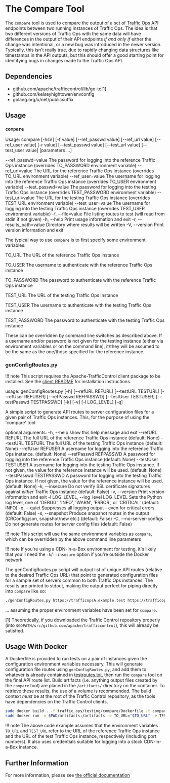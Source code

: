 <!--
	Licensed to the Apache Software Foundation (ASF) under one
	or more contributor license agreements.  See the NOTICE file
	distributed with this work for additional information
	regarding copyright ownership.  The ASF licenses this file
	to you under the Apache License, Version 2.0 (the
	"License"); you may not use this file except in compliance
	with the License.  You may obtain a copy of the License at

	  http://www.apache.org/licenses/LICENSE-2.0

	Unless required by applicable law or agreed to in writing,
	software distributed under the License is distributed on an
	"AS IS" BASIS, WITHOUT WARRANTIES OR CONDITIONS OF ANY
	KIND, either express or implied.  See the License for the
	specific language governing permissions and limitations
	under the License.
-->

The Compare Tool
================
The `compare` tool is used to compare the output of a set of [Traffic Ops API](https://traffic-control-cdn.readthedocs.io/en/latest/api/) endpoints between two running instances of Traffic Ops. The idea is that two different versions of Traffic Ops with the same data will have differences in the output of their API endpoints *if and only if* either the change was intentional, or a new bug was introduced in the newer version. Typically, this isn't really true, due to rapidly changing data structures like timestamps in the API outputs, but this should offer a good starting point for identifying bugs in changes made to the Traffic Ops API.

Dependencies
------------
-   github.com/apache/trafficcontrol/lib/go-tc[1]
-   github.com/kelseyhightower/envconfig
-   golang.org/x/net/publicsuffix

Usage
-----

### `compare`

Usage: compare \[-hsV\] \[-f value\] \[--ref\_passwd value\] \[--ref\_url value\] \[--ref\_user value\] \[-r value\] \[--test\_passwd value\] \[--test\_url value\] \[--test\_user value\] \[parameters ...\]

--ref\_passwd=value        The password for logging into the reference Traffic Ops instance (overrides TO\_PASSWORD environment variable)
--ref\_url=value           The URL for the reference Traffic Ops instance (overrides TO\_URL environment variable)
--ref\_user=value          The username for logging into the reference Traffic Ops instance (overrides TO\_USER environment variable)
--test\_passwd=value       The password for logging into the testing Traffic Ops instance (overrides TEST\_PASSWORD environment variable)
--test\_url=value          The URL for the testing Traffic Ops instance (overrides TEST\_URL environment variable)
--test\_user=value         The username for logging into the testing Traffic Ops instance (overrides TEST\_USER environment variable)
-f, --file=value           File listing routes to test (will read from stdin if not given)
-h, --help                 Print usage information and exit
-r, --results\_path=value  Directory where results will be written
-V, --version              Print version information and exit

The typical way to use `compare` is to first specify some environment variables:

TO\_URL
The URL of the reference Traffic Ops instance

TO\_USER
The username to authenticate with the reference Traffic Ops instance

TO\_PASSWORD
The password to authenticate with the reference Traffic Ops instance

TEST\_URL
The URL of the testing Traffic Ops instance

TEST\_USER
The username to authenticate with the testing Traffic Ops instance

TEST\_PASSWORD
The password to authenticate with the testing Traffic Ops instance

These can be overridden by command line switches as described above. If a username and/or password is not given for the testing instance (either via environment variables or on the command line), it/they will be assumed to be the same as the one/those specified for the reference instance.

### genConfigRoutes.py

!!! note
  This script requires the Apache-TrafficControl client package to be installed. See the [client README](../../../traffic_control/clients/python/README.rst) for installation instructions.

usage: genConfigRoutes.py [-h] [--refURL REFURL] [--testURL TESTURL]
                          [--refUser REFUSER] [--refPasswd REFPASSWD]
                          [--testUser TESTUSER] [--testPasswd TESTPASSWD] [-k]
                          [-v] [-l LOG_LEVEL] [-q]

A simple script to generate API routes to server configuration files for a
given pair of Traffic Ops instances. This, for the purpose of using the
'compare' tool

optional arguments:
  -h, --help            show this help message and exit
  --refURL REFURL       The full URL of the reference Traffic Ops instance
                        (default: None)
  --testURL TESTURL     The full URL of the testing Traffic Ops instance
                        (default: None)
  --refUser REFUSER     A username for logging into the reference Traffic Ops
                        instance. (default: None)
  --refPasswd REFPASSWD
                        A password for logging into the reference Traffic Ops
                        instance (default: None)
  --testUser TESTUSER   A username for logging into the testing Traffic Ops
                        instance. If not given, the value for the reference
                        instance will be used. (default: None)
  --testPasswd TESTPASSWD
                        A password for logging into the testing Traffic Ops
                        instance. If not given, the value for the reference
                        instance will be used. (default: None)
  -k, --insecure        Do not verify SSL certificate signatures against
                        *either* Traffic Ops instance (default: False)
  -v, --version         Print version information and exit
  -l LOG_LEVEL, --log_level LOG_LEVEL
                        Sets the Python log level, one of 'DEBUG', 'INFO',
                        'WARN', 'ERROR', or 'CRITICAL' (default: INFO)
  -q, --quiet           Suppresses all logging output - even for critical
                        errors (default: False)
  -s, --snapshot        Produce snapshot routes in the output (CRConfig.json,
                        snapshot/new etc.) (default: False)
  -C, --no-server-configs
                        Do not generate routes for server config files
                        (default: False)


!!! note
	This script will use the same environment variables as `compare`, which can be overridden by the above  command line parameters

!!! note
	If you're using a CDN-in-a-Box environment for testing, it's likely that you'll need the `-k`/`--insecure` option if you're outside the Docker network

The genConfigRoutes.py script will output list of unique API routes (relative to the desired Traffic Ops URL) that point to generated configuration files for a sample set of servers common to both Traffic Ops instances. The results are printed to stdout, making the output perfect for piping directly into `compare` like so:

```bash
./genConfigRoutes.py https://trafficopsA.example.test https://trafficopsB.example.test username:password | ./compare
```

... assuming the proper environment variables have been set for `compare`.

[1] Theoretically, if you downloaded the Traffic Control repository properly (into `$GOPATH/src/github.com/apache/trafficcontrol`), this will already be satisfied.

Usage With Docker
-----------------
A Dockerfile is provided to run tests on a pair of instances given the configuration environment variables necessary. This will generate configuration file routes using `genConfigRoutes.py`, and add them to whatever is already contained in [testroutes.txt](./testroutes.txt), then run the `compare` tool on the final API route list. Build artifacts (i.e. anything output files created by the `compare` tool) are placed in the `/artifacts/` directory on the container. To retrieve these results, the use of a volume is recommended. The build context _must_ be at the root of the Traffic Control repository, as the tools have dependencies on the Traffic Control clients.

```bash
sudo docker build . -f traffic_ops/testing/compare/Dockerfile -t compare:latest
sudo docker run -v $PWD/artifacts:/artifacts -e TO_URL="$TO_URL" -e TEST_URL="$TEST_URL" -e TO_USER="admin" -e TO_PASSWORD="twelve" -e TEST_USER="admin" -e TEST_PASSWORD="twelve" compare:latest
```

!!! note
	The above code example assumes that the environment variables `TO_URL` and `TEST_URL` refer to the URL of the reference Traffic Ops instance and the URL of the test Traffic Ops instance, respectively (including port numbers). It also uses credentials suitable for logging into a stock CDN-in-a-Box instance.


Further Information
-------------------
For more information, please see [the official documentation](https://traffic-control-cdn.readthedocs.io/en/latest/tools/compare.html)
